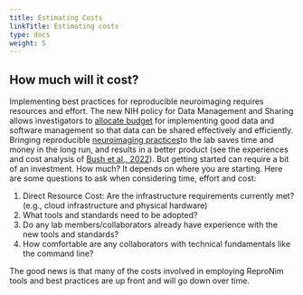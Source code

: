 ```yaml
---
title: Estimating Costs
linkTitle: Estimating costs
type: docs
weight: 5
---
```


## How much will it cost?

Implementing best practices for reproducible neuroimaging requires resources and effort.  The new NIH policy for Data Management and Sharing allows investigators to [allocate budget](https://sharing.nih.gov/data-management-and-sharing-policy/planning-and-budgeting-for-data-management-and-sharing/budgeting-for-data-management-sharing#after) for implementing good data and software management so that data can be shared effectively and efficiently. Bringing reproducible [neuroimaging practices](/resources/tutorials/)to the lab saves time and money in the long run, and results in a better product (see the experiences and cost analysis of [Bush et al., 2022](https://www.frontiersin.org/journals/big-data/articles/10.3389/fdata.2022.988084/full)).  But getting started can require a bit of an investment.  How much?  It depends on where you are starting.  Here are some questions to ask when considering time, effort and cost:

1. Direct Resource Cost: Are the infrastructure requirements currently met? (e.g., cloud infrastructure and physical hardware)
2. What tools and standards need to be adopted?
3. Do any lab members/collaborators already have experience with the new tools and standards?
4. How comfortable are any collaborators with technical fundamentals like the command line?

The good news is that many of the costs involved in employing ReproNim tools and best practices are up front and will go down over time.  
